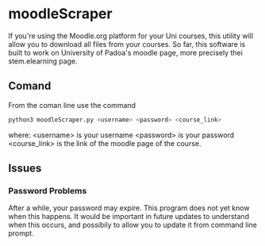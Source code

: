 # moodleScraper
If you're using the Moodle.org platform for your Uni courses, this utility will allow you to download 
all files from your courses. So far, this software is built to work on University of Padoa's moodle page,
more precisely thei stem.elearning page.

## Comand
From the coman line use the command
```bash
python3 moodleScraper.py <username> <password> <course_link>
```
where: 
\<username\> is your username
\<password\> is your password
\<course_link\> is the link of the moodle page of the course. 

## Issues
### Password Problems
After a while, your password may expire. This program does not yet know when this happens. It would be 
important in future updates to understand when this occurs, and possibily to allow you to update it from 
command line prompt.
